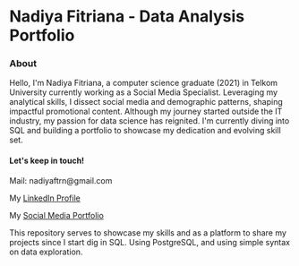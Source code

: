 <h1><b>Nadiya Fitriana - Data Analysis Portfolio</b></h1>

<h3>About</h3>
<p>Hello, I'm Nadiya Fitriana, a computer science graduate (2021) in Telkom University currently working as a Social Media Specialist. Leveraging my analytical skills, I dissect social media and demographic patterns, shaping impactful promotional content. Although my journey started outside the IT industry, my passion for data science has reignited. I'm currently diving into SQL and building a portfolio to showcase my dedication and evolving skill set.</p>

<h4>Let's keep in touch!</h4>
<p>Mail: nadiyaftrn@gmail.com</p>
<p>My <a href="https://www.linkedin.com/in/nadiya-fitriana/">LinkedIn Profile</a></p>
<p>My <a href="https://nadiyaf.journoportfolio.com/">Social Media Portfolio</a></p>

<p>This repository serves to showcase my skills and as a platform to share my projects since I start dig in SQL. Using PostgreSQL, and using simple syntax on data exploration.</p>
